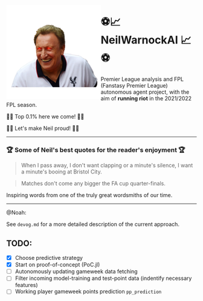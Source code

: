 <img src="./assets/daddyNeil.png" height="250" align="left"></img>

# ⚽️📈 NeilWarnockAI 📈⚽️

Premier League analysis and FPL (Fanstasy Premier League) autonomous agent project, with the aim of __running riot__ in
the 2021/2022 FPL season.

🥇🚀 Top 0.1% here we come! 🚀🥇

🙌👑 Let's make Neil proud! 👑🙌

---

### 🏆️ Some of Neil's best quotes for the reader's enjoyment 🏆

> When I pass away, I don't want clapping or a minute's silence, I want a minute's booing at Bristol City.

> Matches don't come any bigger the FA cup quarter-finals.

Inspiring words from one of the truly great wordsmiths of our time.

---

@Noah:

See `devog.md` for a more detailed description of the current approach.

## TODO:

- [x] Choose predictive strategy
- [x] Start on proof-of-concept (PoC.jl)
- [ ] Autonomously updating gameweek data fetching
- [ ] Filter incoming model-training and test-point data (indentify necessary features)
- [ ] Working player gameweek points prediction `pp_prediction`

